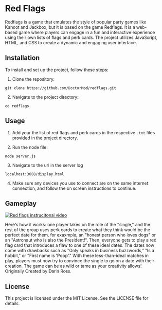 # Red Flags

Redflags is a game that emulates the style of popular party games like Kahoot and Jackbox, but it is based on the game Redflags. It is a web-based game where players can engage in a fun and interactive experience using their own lists of flags and perk cards. The project utilizes JavaScript, HTML, and CSS to create a dynamic and engaging user interface.
## Installation

To install and set up the project, follow these steps:
1.    Clone the repository:
```
git clone https://github.com/DoctorMod/redflags.git
```
2. Navigate to the project directory:
```
cd redflags
```
## Usage

1. Add your the list of red flags and perk cards in the respective `.txt` files provided in the project directory.

2. Run the node file:

```
node server.js
```

3. Navigate to the url in the server log
```
localhost:3008/display.html
```

4. Make sure any devices you use to connect are on the same internet connection, and follow the on screen instructions to continue.

## Gameplay

[![Red flags instrucitonal video](http://img.youtube.com/vi/hv-CRldHSHw/0.jpg)](http://www.youtube.com/watch?v=hv-CRldHSHw "Welcome to Red Flags!")

Here's how it works: one player takes on the role of the "single," and the rest of the group uses perk cards to create what they think would be the perfect date for them. for exaxmple, an "honest person who loves dogs" or an "Astronaut who is also the President!". Then, everyone gets to play a red flag card that introduces a flaw to one of these ideal dates. The dates now come with drawbacks such as "Only speaks in business buzzwords," "Is a hobbit," or "First name is 'Poop'." With these less-than-ideal matches in play, players must now try to convince the single to go on a date with their creation. The game can be as wild or tame as your creativity allows! Originally Created by Darin Ross.

## License

This project is licensed under the MIT License. See the LICENSE file for details.
